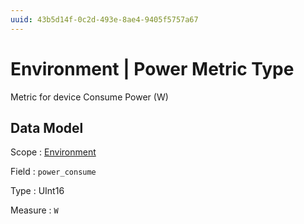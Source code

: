 ```yaml
---
uuid: 43b5d14f-0c2d-493e-8ae4-9405f5757a67
---
```

# Environment | Power Metric Type

Metric for device Consume Power (W)

## Data Model

Scope
: [Environment](../../metric-scopes-reference/environment.md)

Field
: `power_consume`

Type
: UInt16

Measure
: `W`
